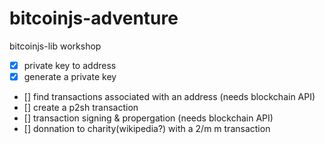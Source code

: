 bitcoinjs-adventure
===================

bitcoinjs-lib workshop

- [x] private key to address
- [x] generate a private key
- [] find transactions associated with an address (needs blockchain API)
- [] create a p2sh transaction
- [] transaction signing & propergation (needs blockchain API)
- [] donnation to charity(wikipedia?) with a 2/m m transaction

